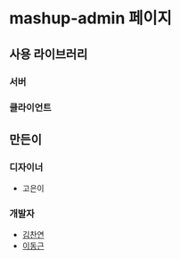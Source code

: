 # mashup-admin 페이지

## 사용 라이브러리
### 서버
### 클라이언트

## 만든이
### 디자이너
- 고은이
### 개발자
- [김찬연](https://github.com/chayeoi)
- [이동근](https://github.com/eastroots92)
